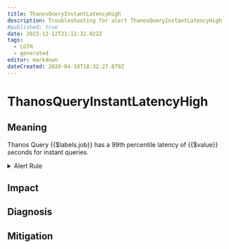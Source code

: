 ```yaml
---
title: ThanosQueryInstantLatencyHigh
description: Troubleshooting for alert ThanosQueryInstantLatencyHigh
#published: true
date: 2023-12-12T21:12:32.022Z
tags: 
  - LGTM
  - generated
editor: markdown
dateCreated: 2020-04-10T18:32:27.079Z
---
```


# ThanosQueryInstantLatencyHigh

## Meaning
[//]: # "Short paragraph that explains what the alert means"
Thanos Query {{$labels.job}} has a 99th percentile latency of {{$value}} seconds for instant queries.

<details>
  <summary>Alert Rule</summary>

{{% rule "thanos/thanos-query.yml" "ThanosQueryInstantLatencyHigh" %}}

{{% comment %}}

```yaml
alert: ThanosQueryInstantLatencyHigh
expr: (histogram_quantile(0.99, sum by (job, le) (rate(http_request_duration_seconds_bucket{job=~".*thanos-query.*", handler="query"}[5m]))) > 40 and sum by (job) (rate(http_request_duration_seconds_bucket{job=~".*thanos-query.*", handler="query"}[5m])) > 0)
for: 10m
labels:
    severity: critical
annotations:
    summary: Thanos Query Instant Latency High (instance {{ $labels.instance }})
    description: |-
        Thanos Query {{$labels.job}} has a 99th percentile latency of {{$value}} seconds for instant queries.
          VALUE = {{ $value }}
          LABELS = {{ $labels }}
    runbook: https://github.com/srerun/prometheus-alerts/blob/main/content/runbooks/thanos-query/ThanosQueryInstantLatencyHigh.md

```

{{% /comment %}}

</details>


## Impact
[//]: # "What could / will happen if the alert is not addressed"



## Diagnosis
[//]: # "Steps to take to identify the cause of the problem"



## Mitigation
[//]: # "The steps necessary to resolve the alert"
